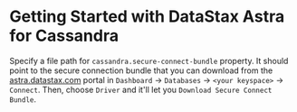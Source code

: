 # Getting Started with DataStax Astra for Cassandra 

Specify a file path for   `cassandra.secure-connect-bundle` property. It should point to the secure connection bundle that you can download from the [astra.datastax.com](http://astra.datastax.com) portal in `Dashboard` -> `Databases` -> `<your keyspace>` -> `Connect`. Then, choose `Driver` and it'll let you `Download Secure Connect Bundle`. 

